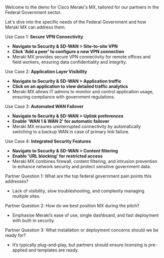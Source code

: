 Welcome to the demo for Cisco Meraki's MX, tailored for our partners in the Federal Government sector.

Let's dive into the specific needs of the Federal Government and how Meraki MX can address them.

Use Case 1: **Secure VPN Connectivity**  
- **Navigate to Security & SD-WAN > Site-to-site VPN**
- **Click 'Add a peer' to configure a new VPN connection**
- Meraki MX provides secure VPN connectivity for remote offices and field workers, ensuring data confidentiality and integrity.

Use Case 2: **Application Layer Visibility**  
- **Navigate to Security & SD-WAN > Application traffic**
- **Click on an application to view detailed traffic analytics**
- Meraki MX allows IT admins to monitor and control application usage, ensuring compliance with government regulations.

Use Case 3: **Automated WAN Failover**  
- **Navigate to Security & SD-WAN > Uplink preferences**
- **Enable 'WAN 1 & WAN 2' for automatic failover**
- Meraki MX ensures uninterrupted connectivity by automatically switching to a backup WAN in case of primary link failure.

Use Case 4: **Integrated Security Features**  
- **Navigate to Security & SD-WAN > Content filtering**
- **Enable 'URL blocking' for restricted access**
- Meraki MX combines firewall, content filtering, and intrusion prevention to enhance network security and protect sensitive government data.

Partner Question 1: What are the top federal government pain points this addresses?  
- Lack of visibility, slow troubleshooting, and complexity managing multiple sites.

Partner Question 2: How do we best position MX during the pitch?  
- Emphasise Meraki’s ease of use, single dashboard, and fast deployment with built-in security.

Partner Question 3: What installation or deployment concerns should we be ready for?  
- It’s typically plug-and-play, but partners should ensure licensing is pre-applied and templates are ready.
